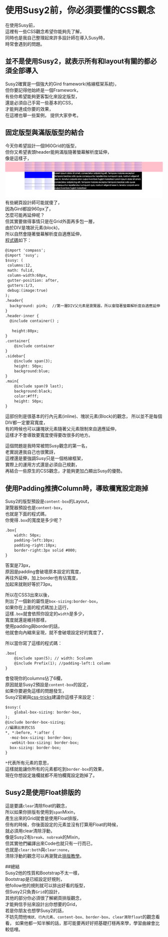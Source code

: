 # 使用Susy2前，你必須要懂的CSS觀念

在使用Susy前，  
這裡有一些CSS觀念希望你能夠先了解，  
同時也是我自己整理起來許多設計師在導入Susy時，  
時常會遇到的問題。  

## 並不是使用Susy2，就表示所有和layout有關的都必須全部導入
Susy2確實是一個強大的Gird framework(格線框架系統)，  
但你要記得他始終是一個Framework，  
有些你希望能夠更客製化來設定版型，  
還是必須自己手寫一些基本的CSS，  
才能夠達成你要的效果，  
在這裡也舉一些案例， 
提供大家參考。

## 固定版型與滿版版型的結合
今天你希望設計一個960Grid的版型，  
但你又希望表頭header能夠滿版隨著螢幕解析度延伸，  
像是這樣子，  
<img src="./images/susy2-17.png" >
有些網頁設計師可能就傻了，  
因為Gird都設960px了，  
怎麼可能再延伸呢？  
但其實要做得事情只是在Grid外面再多包一層，  
由於DIV是塊狀元素(block)，  
所以自然會隨著螢幕解析度自適應延伸，  
<a href="http://sassmeister.com/gist/028cea6a21a5609cf839" target="_blank">程式碼</a>如下：
```
@import 'compass';
@import 'susy'; 
$susy: (
 columns:12,
 math: fulid,
 column-width:60px,
 gutter-position: after,
 gutters:1/3,
 debug:(image:true) 
);
.header{
  background: pink;  //第一層DIV父元素是瀏覽器，所以會隨著螢幕解析度自適應延伸
}
.header-inner {
  @include container() ;

   height:80px; 
}
.container{
	@include container
}
.sidebar{
	@include span(3);
	height: 50px;
	background:blue;
}
.main{
	@include span(9 last); 
	background:black;
	color:#fff; 
	height: 50px;
}
```
這部份則是很基本的行內元素(inline)、塊狀元素(Block)的觀念，
所以並不是每個DIV都一定要寫寬度，  
有的時候也可以讓塊狀元素隨著父元素限制來自適應延伸，  
這樣才不會導致要寬度使得要改很多的地方。  

這個問題是我時常被問Susy觀念的第一名，  
老實說連我自己也很驚訝，      
這裡還是要強調Susy只是一個格線框架，  
實際上的運用方式還是必須自己規劃，  
再結合一些原生的CSS觀念，才能夠更加凸顯出Susy的優勢。


## 使用Padding推擠Column時，導致欄寬設定跑掉
Susy2的版型預設是`content-box`的Layout，  
瀏覽器預設也是`content-box`，  
也就是下面的程式碼，  
你覺得`.box`的寬度是多少呢？  
```
.box{
	width: 50px;
	padding-left:10px;
	padding-right:10px;
	border-right:3px solid #000;
}
```
答案是73px，  
原因是padding會破壞原本設定的寬度，  
再往外延伸，加上border也有佔寬度，  
加起來就剛好等於73px。  

所以在CSS3出來以後，  
則出了一個新的屬性是`box-sizing:border-box`，  
如果你在上面的程式碼加上這行，  
這樣`.box`就會依照你設定的`width`是多少，  
寬度就還是維持那樣，  
使用padding與border的話，  
他就會向內縮來呈現，就不會破壞設定好的寬度了，  

所以當你寫了這樣的程式碼：
```
.box{
	@include span(5); // width: 5column
	@include Prefix(1); //padding-left:1 column
}
```
會發現你的columns佔了6欄，  
原因就是Susy2預設是`content-box`的設定，  
如果你要避免這樣的問題發生，  
Susy2官網與<a href="http://css-tricks.com/build-web-layouts-easily-susy/" target="_blank">css-tricks</a>建議你這樣子來設定：
```
$susy:(
	global-box-sizing: border-box,
);
@include border-box-sizing;
//編譯出來的CSS
*, *:before, *:after {
  -moz-box-sizing: border-box;
  -webkit-box-sizing: border-box;
  box-sizing: border-box; 
}
```
`*`代表所有元素的意思，  
這樣就能讓你所有的元素都吃到`border-box`的效果，  
現在你想設定幾欄就都不用怕欄寬設定跑掉了。  

## Susy2是使用Float排版的
這是要講`clear`清除float的觀念，  
所以如果你排版有使用到`span`Mixin，  
產生出來的Grid就會是使用Float排版，  
但有的時候，你後面設定的元素並沒有打算用Float的時候，  
就必須用clear清除浮動，  
像是Susy2有`break`、`nobreak`的Mixin，  
但其實他們編譯出來Code也就只有一行而已，  
也就是`clear:both`與`clear:none`，  
清除浮動的觀念可以再瀏覽此<a href="https://doggy8088.github.io/csslayoutsite/clear.html" target="_blank">排版教學</a>。  


##總結  
Susy2他的性質和Bootstrap不太一樣，  
Bootstrap是已經設定好規則，  
他follow他的規則就可以排出好看的版型，  
但Susy2只負責`Grid`的設計，  
其他的部分你必須很了解網頁排版觀念，  
才能夠信手拈來設計出你想要的Grid，  
若是你朋友也想學Susy2的話，  
不妨先問他`塊狀、行內元素`、`content-box、border-box`、`clear清除float`的觀念看看， 
如果他都一知半解的話，那可能要再好好把基礎打穩再來學，學習曲線會比較低哩。  




  
